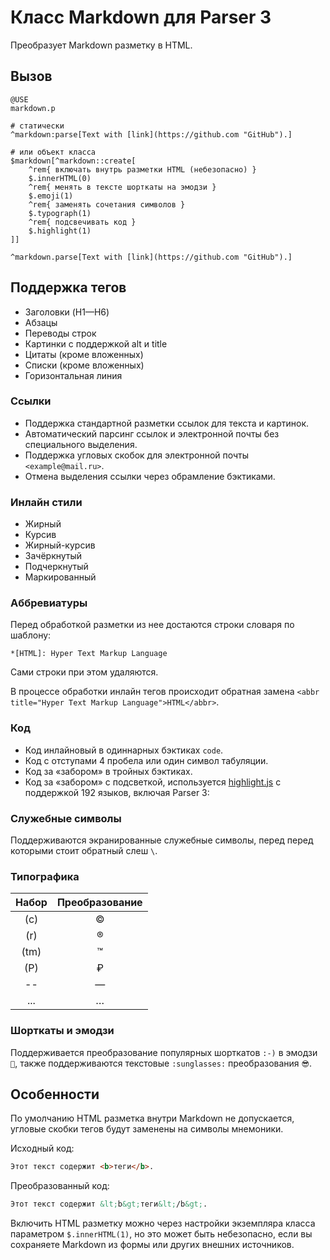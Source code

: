 # Класс Markdown для Parser 3

Преобразует Markdown разметку в HTML. 

## Вызов

``` parser
@USE
markdown.p

# статически
^markdown:parse[Text with [link](https://github.com "GitHub").]

# или объект класса
$markdown[^markdown::create[
	^rem{ включать внутрь разметки HTML (небезопасно) }
	$.innerHTML(0)
	^rem{ менять в тексте шорткаты на эмодзи }
	$.emoji(1)
	^rem{ заменять сочетания символов }
	$.typograph(1)
	^rem{ подсвечивать код }
	$.highlight(1)
]]

^markdown.parse[Text with [link](https://github.com "GitHub").]
```

## Поддержка тегов

* Заголовки (H1—H6)
* Абзацы
* Переводы строк
* Картинки с поддержкой alt и title
* Цитаты (кроме вложенных)
* Списки (кроме вложенных)
* Горизонтальная линия

### Ссылки

* Поддержка стандартной разметки ссылок для текста и картинок.
* Автоматический парсинг ссылок и электронной почты без специального выделения.
* Поддержка угловых скобок для электронной почты `<example@mail.ru>`.
* Отмена выделения ссылки через обрамление бэктиками.

### Инлайн стили

* Жирный
* Курсив
* Жирный-курсив
* Зачёркнутый
* Подчеркнутый
* Маркированный

### Аббревиатуры

Перед обработкой разметки из нее достаются строки словаря по шаблону:

```*[HTML]: Hyper Text Markup Language```

Сами строки при этом удаляются.

В процессе обработки инлайн тегов происходит обратная замена `<abbr title="Hyper Text Markup Language">HTML</abbr>`.

### Код

* Код инлайновый в одиннарных бэктиках `code`.
* Код с отступами 4 пробела или один символ табуляции.
* Код за «забором» в тройных бэктиках.
* Код за «забором» с подсветкой, используется [highlight.js](https://highlightjs.org/) с поддержкой 192 языков, включая Parser 3:

### Служебные символы

Поддерживаются экранированные служебные символы, перед перед которыми стоит обратный слеш `\`.

### Типографика
| Набор| Преобразование |
|:----:|:--------------:|
| (с)  | © |
| (r)  | ® |
| (tm) | ™ |
| (P)  | ₽ |
| --   | — |
| ...  | … |

### Шорткаты и эмодзи

Поддерживается преобразование популярных шорткатов `:-)` в эмодзи `🙂`, также поддерживаются текстовые `:sunglasses:` преобразования `😎`.

## Особенности

По умолчанию HTML разметка внутри Markdown не допускается, угловые скобки тегов будут заменены на символы мнемоники.

Исходный код:

``` markdown
Этот текст содержит <b>теги</b>.
```

Преобразованный код:

``` markdown
Этот текст содержит &lt;b&gt;теги&lt;/b&gt;.
```

Включить HTML разметку можно через настройки экземпляра класса параметром `$.innerHTML(1)`, но это может быть небезопасно, если вы сохраняете Markdown из формы или других внешних источников.
